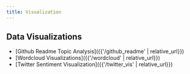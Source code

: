 ```yaml
---
title: Visualization
---
```


## Data Visualizations

* [Github Readme Topic Analysis]({{'/github_readme' | relative_url}})
* [Wordcloud Visualizations]({{'/wordcloud' | relative_url}})
* [Twitter Sentiment Visualization]({{'/twitter_vis' | relative_url}})
